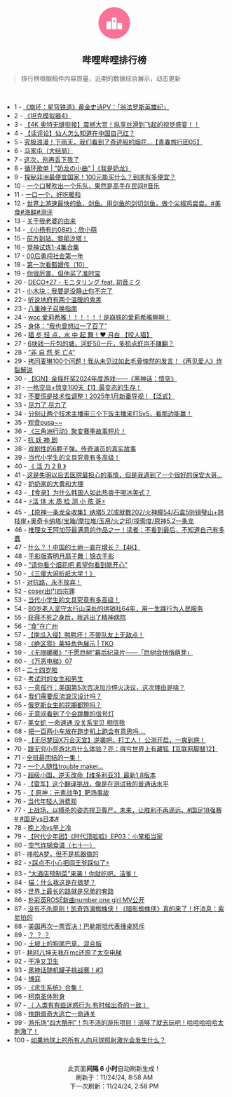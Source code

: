 <div align="center">
    <img src="./assets/icon_rank.png" alt="logo" />
    <h2>哔哩哔哩排行榜</h>
</div>

> 排行榜根据稿件内容质量，近期的数据综合展示，动态更新

<br />

<ul><li><span>1 - <a href=https://www.bilibili.com/BV1GeUUYREXy target=_blank>《崩坏：星穹铁道》黄金史诗PV：「翁法罗斯英雄纪」</a></span></li><li><span>2 - <a href=https://www.bilibili.com/BV1ucBqYpEAG target=_blank>《坦克模拟器4》</a></span></li><li><span>3 - <a href=https://www.bilibili.com/BV1pSUdYoEEv target=_blank>【4K&nbsp;奥特无缝衔接】震撼大赏！纵享丝滑到飞起的视觉盛宴！！</a></span></li><li><span>4 - <a href=https://www.bilibili.com/BV1y1BvYCENB target=_blank>【读评论】仙人怎么知道在中国自己红？</a></span></li><li><span>5 - <a href=https://www.bilibili.com/BV19RBBYPEnZ target=_blank>究极浪漫！下雨天，我们看到了奇迹般的烟花…【青春旅行团05】</a></span></li><li><span>6 - <a href=https://www.bilibili.com/BV1y4BiYyEnV target=_blank>马家屯（大结局）</a></span></li><li><span>7 - <a href=https://www.bilibili.com/BV15MBiYZEcQ target=_blank>这次，别再丢下我了</a></span></li><li><span>8 - <a href=https://www.bilibili.com/BV1jtSuYJEhh target=_blank>循环歌单&nbsp;|&nbsp;&quot;奶龙の小曲&quot;&nbsp;|《我是奶龙》</a></span></li><li><span>9 - <a href=https://www.bilibili.com/BV1h6UUYDEY3 target=_blank>探秘非洲最便宜国家！100元能买什么？到底有多便宜？</a></span></li><li><span>10 - <a href=https://www.bilibili.com/BV1HVSuYfEPs target=_blank>一个口琴吹出一个乐队，果然是高手在民间#音乐</a></span></li><li><span>11 - <a href=https://www.bilibili.com/BV1BuUQYBEzt target=_blank>一口一个，好吃暖和</a></span></li><li><span>12 - <a href=https://www.bilibili.com/BV121U2YBEdn target=_blank>世界上游速最快的鱼，剑鱼。用剑鱼的剑切剑鱼，做个尖椒鸡尝尝。#美食#海鲜#测评</a></span></li><li><span>13 - <a href=https://www.bilibili.com/BV1CfUDYLExH target=_blank>关于我老婆的由来</a></span></li><li><span>14 - <a href=https://www.bilibili.com/BV1yXUUYrEzx target=_blank>《小杨有约08#》：欣小萌</a></span></li><li><span>15 - <a href=https://www.bilibili.com/BV1mZURYaE9p target=_blank>前方到站，黎那汐塔！</a></span></li><li><span>16 - <a href=https://www.bilibili.com/BV13iBqYbE8i target=_blank>登神试炼1-4集合集</a></span></li><li><span>17 - <a href=https://www.bilibili.com/BV1FpUUYAE61 target=_blank>00后勇闯社会第一年</a></span></li><li><span>18 - <a href=https://www.bilibili.com/BV1cVBvYiELc target=_blank>第一次看甄嬛传（10）</a></span></li><li><span>19 - <a href=https://www.bilibili.com/BV1BuUQYqEom target=_blank>你很厉害，但他买了准时宝</a></span></li><li><span>20 - <a href=https://www.bilibili.com/BV1qDUPYKEzf target=_blank>DECO*27&nbsp;-&nbsp;モニタリング&nbsp;feat.&nbsp;初音ミク</a></span></li><li><span>21 - <a href=https://www.bilibili.com/BV1sNBqYUEZ5 target=_blank>小木块：我要是没静止你不完了</a></span></li><li><span>22 - <a href=https://www.bilibili.com/BV19rUXYvESp target=_blank>听说地府有两个温暖的鬼差</a></span></li><li><span>23 - <a href=https://www.bilibili.com/BV1CxBeYqEKt target=_blank>八重神子召唤指南</a></span></li><li><span>24 - <a href=https://www.bilibili.com/BV1QZBBYwE5Y target=_blank>woc&nbsp;爱莉希雅！！！！！！是崩铁的爱莉希雅啊啊！</a></span></li><li><span>25 - <a href=https://www.bilibili.com/BV16hBeYPEUN target=_blank>身体：“我也曾想过一了百了”</a></span></li><li><span>26 - <a href=https://www.bilibili.com/BV1VwUXYAEtH target=_blank>猫&nbsp;步&nbsp;轻&nbsp;点，水&nbsp;中&nbsp;起&nbsp;舞！❤️&nbsp;月白&nbsp;【咬人猫】</a></span></li><li><span>27 - <a href=https://www.bilibili.com/BV1DQBeYSEHB target=_blank>6块钱一斤包的塘，河虾50一斤，多抓点虾岂不赚翻？</a></span></li><li><span>28 - <a href=https://www.bilibili.com/BV1GaBqYwE6u target=_blank>“非&nbsp;自&nbsp;然&nbsp;死&nbsp;亡4”</a></span></li><li><span>29 - <a href=https://www.bilibili.com/BV195B6YuEfE target=_blank>拷问麦琳100个问题！我从未见过如此毛骨悚然的发言！《再见爱人》炸裂解说</a></span></li><li><span>30 - <a href=https://www.bilibili.com/BV1atU9YPEuw target=_blank>【IGN】金摇杆奖2024年度游戏——《黑神话：悟空》</a></span></li><li><span>31 - <a href=https://www.bilibili.com/BV1hUBeYXE2q target=_blank>一格空岛+惊变100天【1】最变态的生存！</a></span></li><li><span>32 - <a href=https://www.bilibili.com/BV19nByYDEZk target=_blank>不要慌是技术性调整！2025年1月新番导视！【泛式】</a></span></li><li><span>33 - <a href=https://www.bilibili.com/BV1AXSTYsEc3 target=_blank>尽力了&nbsp;尽力了</a></span></li><li><span>34 - <a href=https://www.bilibili.com/BV1fLUyYnEwC target=_blank>分别让两个技术主播带三个下饭主播来打5v5，看那边能赢！</a></span></li><li><span>35 - <a href=https://www.bilibili.com/BV11YUSY5E4d target=_blank>观音pusa~~</a></span></li><li><span>36 - <a href=https://www.bilibili.com/BV1CQU2YeEY4 target=_blank>《三角洲行动》聚变赛季故事短片！</a></span></li><li><span>37 - <a href=https://www.bilibili.com/BV1P1BvYyEk1 target=_blank>抗&nbsp;妖&nbsp;神&nbsp;剧</a></span></li><li><span>38 - <a href=https://www.bilibili.com/BV1aYBqY8EnL target=_blank>戏剧性的6颗子弹。传奇演员的真实故事</a></span></li><li><span>39 - <a href=https://www.bilibili.com/BV1qPUmYxEKb target=_blank>当代小学生的文具究竟有多高级！</a></span></li><li><span>40 - <a href=https://www.bilibili.com/BV1kmUyYbEBS target=_blank>《&nbsp;活&nbsp;力&nbsp;2&nbsp;B&nbsp;》</a></span></li><li><span>41 - <a href=https://www.bilibili.com/BV14DBrYeE1E target=_blank>这是失明以后去医院最担心的事情，但是我遇到了一个很好的保安大哥...</a></span></li><li><span>42 - <a href=https://www.bilibili.com/BV1NCSTYhEx7 target=_blank>奶奶家的大黄和大狸</a></span></li><li><span>43 - <a href=https://www.bilibili.com/BV1gkUUYJEHG target=_blank>【食录】为什么韩国人如此热衷于喝冰美式？</a></span></li><li><span>44 - <a href=https://www.bilibili.com/BV1i5UQYNEvD target=_blank>⚡活&nbsp;体&nbsp;水&nbsp;质&nbsp;检&nbsp;测&nbsp;小&nbsp;孩&nbsp;哥⚡</a></span></li><li><span>45 - <a href=https://www.bilibili.com/BV1P6SNYREo8 target=_blank>【原神一条龙全收集】纳塔5.2(成就数202/火神瞳54/石盒59)镜璧山+翘枝崖+奥奇卡纳塔/宝箱/摩拉堆/玉帛/火之印/探索度/原神5.2一条龙</a></span></li><li><span>46 - <a href=https://www.bilibili.com/BV1ZGUQYiEWb target=_blank>推理女王阿加莎最满意的作品之一！读者：不看到最后，不知道自己有多蠢</a></span></li><li><span>47 - <a href=https://www.bilibili.com/BV1PFU9YWEzY target=_blank>什么？！中国的土地一直在增长？【4K】</a></span></li><li><span>48 - <a href=https://www.bilibili.com/BV1RwSKYzEPi target=_blank>手影版寄明月扇子舞｜锦衣手影</a></span></li><li><span>49 - <a href=https://www.bilibili.com/BV1a6UDYbEb3 target=_blank>“请你看个烟花吧&nbsp;希望你看到能开心”</a></span></li><li><span>50 - <a href=https://www.bilibili.com/BV1BqBeYFEcv target=_blank>《三傻大闹折纸大学！》</a></span></li><li><span>51 - <a href=https://www.bilibili.com/BV1RMSMYVEE2 target=_blank>对抗路，永不放弃！</a></span></li><li><span>52 - <a href=https://www.bilibili.com/BV1dKSgYpEoh target=_blank>coser出门四宗罪</a></span></li><li><span>53 - <a href=https://www.bilibili.com/BV1U6BqYRE9n target=_blank>当代小学生的文具究竟有多高级！</a></span></li><li><span>54 - <a href=https://www.bilibili.com/BV1AxURYsEdS target=_blank>80岁老人坚守太行山深处的供销社64年，用一生践行为人民服务</a></span></li><li><span>55 - <a href=https://www.bilibili.com/BV1pDBvYgEij target=_blank>获得不死之身后，我逃出了精神病院</a></span></li><li><span>56 - <a href=https://www.bilibili.com/BV1uESMYqEUy target=_blank>“食”在广州</a></span></li><li><span>57 - <a href=https://www.bilibili.com/BV1aaUdYgEtu target=_blank>【南瓜入侵】鸭鸭坏！不带队友上无敌点！</a></span></li><li><span>58 - <a href=https://www.bilibili.com/BV1fxUUYFE3X target=_blank>《绝区零》莱特角色展示&nbsp;|&nbsp;TKO</a></span></li><li><span>59 - <a href=https://www.bilibili.com/BV1bLU1YgEma target=_blank>《无限暖暖》“千愿巨树”幕后纪录片——「巨树会悄悄萌芽」</a></span></li><li><span>60 - <a href=https://www.bilibili.com/BV1BuUQYBEjL target=_blank>《万恶电梯》07</a></span></li><li><span>61 - <a href=https://www.bilibili.com/BV1W9SuYaE5h target=_blank>二十四岁啦</a></span></li><li><span>62 - <a href=https://www.bilibili.com/BV1heBqYfEg1 target=_blank>考试时的女生和男生</a></span></li><li><span>63 - <a href=https://www.bilibili.com/BV1f7UdYUEa4 target=_blank>一意孤行：美国第5次否决加沙停火决议，这次理由是啥？</a></span></li><li><span>64 - <a href=https://www.bilibili.com/BV1cfUUYBEnS target=_blank>我们需要反流浪汉设计吗？</a></span></li><li><span>65 - <a href=https://www.bilibili.com/BV1WeUfYvERr target=_blank>俄罗斯女生的花期都短吗？</a></span></li><li><span>66 - <a href=https://www.bilibili.com/BV1S9URYKEor target=_blank>无意间看到了个会跳舞的信号灯</a></span></li><li><span>67 - <a href=https://www.bilibili.com/BV1vbBqYAEey target=_blank>美女蛇&nbsp;一命速通&nbsp;没关系宝贝&nbsp;相信我</a></span></li><li><span>68 - <a href=https://www.bilibili.com/BV1RPBiY8EYy target=_blank>把一百两小车放在跑步机上跑会有意思吗....</a></span></li><li><span>69 - <a href=https://www.bilibili.com/BV1xYUSY5EBN target=_blank>【无尽梦回X万合天宜】逆袭吧，打工人！&nbsp;公测开启，一爽到底！</a></span></li><li><span>70 - <a href=https://www.bilibili.com/BV1m6STYYEGb target=_blank>跟无穷小亮游北京什么体验？亮：得亏世界上有藏狐【互联网脚替12】</a></span></li><li><span>71 - <a href=https://www.bilibili.com/BV1H9STY9EpD target=_blank>全班最团结的一集！</a></span></li><li><span>72 - <a href=https://www.bilibili.com/BV1xzUJYZEbh target=_blank>一个人随性trouble&nbsp;maker…</a></span></li><li><span>73 - <a href=https://www.bilibili.com/BV1rcUSYKEu6 target=_blank>超级小国，逆天改命【维多利亚3】最新1.8版本</a></span></li><li><span>74 - <a href=https://www.bilibili.com/BV1yhSgYKEL5 target=_blank>【雷军】这个翻译挑战，像是在测试我的普通话水平</a></span></li><li><span>75 - <a href=https://www.bilibili.com/BV1qzBeYZEuC target=_blank>【&nbsp;原神：元素战争】靶场事故</a></span></li><li><span>76 - <a href=https://www.bilibili.com/BV1p7UUYiEJJ target=_blank>当代年轻人消费观</a></span></li><li><span>77 - <a href=https://www.bilibili.com/BV1b4USYEEAY target=_blank>上战场，以搏杀的姿态捍卫尊严，未来，让胜利不再遥远。#国足18强赛#&nbsp;#国足vs日本#</a></span></li><li><span>78 - <a href=https://www.bilibili.com/BV1SbUQYREac target=_blank>晚上冷vs早上冷</a></span></li><li><span>79 - <a href=https://www.bilibili.com/BV1mwBqYDE2q target=_blank>【时代少年团】《时代顶呱呱》EP03：小掌柜当家</a></span></li><li><span>80 - <a href=https://www.bilibili.com/BV1ogUSYFE9Y target=_blank>空气炸锅食谱（七十一）</a></span></li><li><span>81 - <a href=https://www.bilibili.com/BV14PBqYnEea target=_blank>哆啦A梦，但不是机器做的</a></span></li><li><span>82 - <a href=https://www.bilibili.com/BV1eQBBYKEUb target=_blank>⚡️踩点不小心把阎王爷踩似了⚡️</a></span></li><li><span>83 - <a href=https://www.bilibili.com/BV1MrSuY6E1B target=_blank>“大酒店预制菜”来袭！你就吃吧，活爹！</a></span></li><li><span>84 - <a href=https://www.bilibili.com/BV1tZSKYwEDA target=_blank>猫：什么我这是在做梦？</a></span></li><li><span>85 - <a href=https://www.bilibili.com/BV15gSgYDEWY target=_blank>世界上最长的路就是兄弟的套路</a></span></li><li><span>86 - <a href=https://www.bilibili.com/BV1VxBvY4EaS target=_blank>朴彩英ROSÉ新曲number&nbsp;one&nbsp;girl&nbsp;MV公开</a></span></li><li><span>87 - <a href=https://www.bilibili.com/BV1XHUQY8EqA target=_blank>没有不杀原则！凯奇饰演蜘蛛侠！《暗影蜘蛛侠》真的来了！坏消息：索尼拍的</a></span></li><li><span>88 - <a href=https://www.bilibili.com/BV18nUmYyEWq target=_blank>美国再次一票否决！巴勒斯坦代表捶桌怒斥</a></span></li><li><span>89 - <a href=https://www.bilibili.com/BV1HxUCYREmC target=_blank>？&nbsp;？&nbsp;？</a></span></li><li><span>90 - <a href=https://www.bilibili.com/BV1BnSTYjEAy target=_blank>土坡上的狗尾巴草，混合版</a></span></li><li><span>91 - <a href=https://www.bilibili.com/BV1PzUbYSE3f target=_blank>耗时八坤天我在mc还原了太空电梯</a></span></li><li><span>92 - <a href=https://www.bilibili.com/BV1YxBvY4Ehi target=_blank>干净又卫生</a></span></li><li><span>93 - <a href=https://www.bilibili.com/BV184SAYdELT target=_blank>黑神话随机罐子挑战赛！#3</a></span></li><li><span>94 - <a href=https://www.bilibili.com/BV1T7B1YCEBK target=_blank>博弈</a></span></li><li><span>95 - <a href=https://www.bilibili.com/BV1E4UUY8EFp target=_blank>《求生系统》合集！</a></span></li><li><span>96 - <a href=https://www.bilibili.com/BV1UHSgYGEt7 target=_blank>柯南圣体附身</a></span></li><li><span>97 - <a href=https://www.bilibili.com/BV12nBiYUEfE target=_blank>（&nbsp;人类有有些迷惑行为&nbsp;有时候出奇的一致&nbsp;）</a></span></li><li><span>98 - <a href=https://www.bilibili.com/BV1RDUfYXE8C target=_blank>快跑佩奇大逃亡一命通关</a></span></li><li><span>99 - <a href=https://www.bilibili.com/BV1voScYtEGK target=_blank>游乐场“四大酷刑”！包不活的游乐项目！活够了就去玩吧！哈哈哈哈哈太刺激了！</a></span></li><li><span>100 - <a href=https://www.bilibili.com/BV1zZUWYwEyJ target=_blank>如果地球上的所有人向月球照射激光会发生什么？</a></span></li></ul>

<br />

<p align=center>此页面<strong>间隔 6 小时</strong>自动刷新生成！<br>刷新于：11/24/24, 8:58 AM<br>下一次刷新：11/24/24, 2:58 PM</p>

